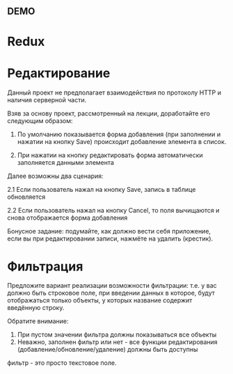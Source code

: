 ## DEMO


Redux
===

Редактирование
===

Данный проект не предполагает взаимодействия по протоколу HTTP и наличия серверной части.

Взяв за основу проект, рассмотренный на лекции, доработайте его следующим образом:

1. По умолчанию показывается форма добавления (при заполнении и нажатии на кнопку Save) происходит добавление элемента в список.

2. При нажатии на кнопку редактировать форма автоматически заполняется данными элемента


Далее возможны два сценария:

2.1 Если пользователь нажал на кнопку Save, запись в таблице обновляется

2.2 Если пользователь нажал на кнопку Cancel, то поля вычищаются и снова отображается форма добавления

Бонусное задание: подумайте, как должно вести себя приложение, если вы при редактировании записи, нажмёте на удалить (крестик).


Фильтрация
===

Предложите вариант реализации возможности фильтрации: т.е. у вас должно быть строковое поле, при введении данных в которое, будут отображаться только объекты, у которых название содержит введённую строку.

Обратите внимание:
1. При пустом значении фильтра должны показываться все объекты
1. Неважно, заполнен фильтр или нет - все функции редактирования (добавление/обновление/удаление) должны быть доступны

фильтр - это просто текстовое поле.

